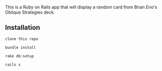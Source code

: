 This is a Ruby on Rails app that will display a random card from Brian Eno's Oblique Strategies deck.


Installation
------------

`clone this repo`

`bundle install`

`rake db:setup`

`rails s`